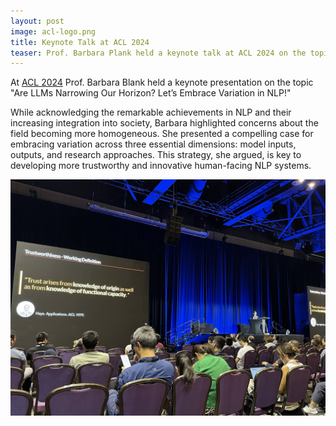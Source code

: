 ```yaml
---
layout: post
image: acl-logo.png
title: Keynote Talk at ACL 2024
teaser: Prof. Barbara Plank held a keynote talk at ACL 2024 on the topic "Are LLMs Narrowing Our Horizon? Let’s Embrace Variation in NLP!"
---
```


At <a href="https://2024.aclweb.org/program/keynotes/#barbara-plank">ACL 2024</a> Prof. Barbara Blank held a keynote presentation on the topic "Are LLMs Narrowing Our Horizon? Let’s Embrace Variation in NLP!"

While acknowledging the remarkable achievements in NLP and their increasing integration into society, Barbara highlighted concerns about the field becoming more homogeneous. She presented a compelling case for embracing variation across three essential dimensions: model inputs, outputs, and research approaches. This strategy, she argued, is key to developing more trustworthy and innovative human-facing NLP systems.

<img src="/assets/img/news/acl-talk2.jpg" alt="{{ page.title }}" class="object-cover object-center w-full" itemprop="image">
